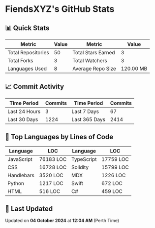 # FiendsXYZ's GitHub Stats

## 📊 Quick Stats

| Metric               | Value       | Metric               | Value       |
|----------------------|-------------|----------------------|-------------|
| Total Repositories   | 50 | Total Stars Earned   | 3 |
| Total Forks          | 3 | Total Watchers       | 3 |
| Languages Used       | 8 | Average Repo Size    | 120.00 MB |

## 📈 Commit Activity

| Time Period      | Commits      | Time Period      | Commits      |
|------------------|--------------|------------------|--------------|
| Last 24 Hours    | 3 | Last 7 Days      | 67 |
| Last 30 Days     | 1224 | Last 365 Days    | 2414 |

## 📝 Top Languages by Lines of Code

| Language       | LOC        | Language       | LOC        |
|----------------|------------|----------------|------------|
| JavaScript       | 76183 LOC  | TypeScript       | 17759 LOC  |
| CSS       | 16728 LOC  | Solidity       | 15799 LOC  |
| Handlebars       | 3520 LOC  | MDX       | 1226 LOC  |
| Python       | 1217 LOC  | Swift       | 672 LOC  |
| HTML       | 516 LOC  | C#       | 459 LOC  |

## 📅 Last Updated

Updated on **04 October 2024** at **12:04 AM** (Perth Time)
